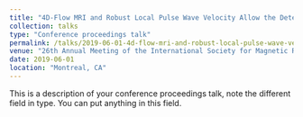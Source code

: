 ```yaml
---
title: "4D-Flow MRI and Robust Local Pulse Wave Velocity Allow the Detection of Alterations in Human Aortas"
collection: talks
type: "Conference proceedings talk"
permalink: /talks/2019-06-01-4d-flow-mri-and-robust-local-pulse-wave-velocity-allow-the-detection-of-alterations-in-human-aortas
venue: "26th Annual Meeting of the International Society for Magnetic Resonance in Medicine"
date: 2019-06-01
location: "Montreal, CA"
---
```


This is a description of your conference proceedings talk, note the different field in type. You can put anything in this field.
